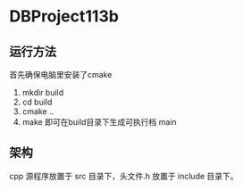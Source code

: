 # DBProject113b
## 运行方法
首先确保电脑里安装了cmake
1. mkdir build
2. cd build
3. cmake ..
4. make
即可在build目录下生成可执行档 main

## 架构
cpp 源程序放置于 src 目录下，头文件.h 放置于 include 目录下。
